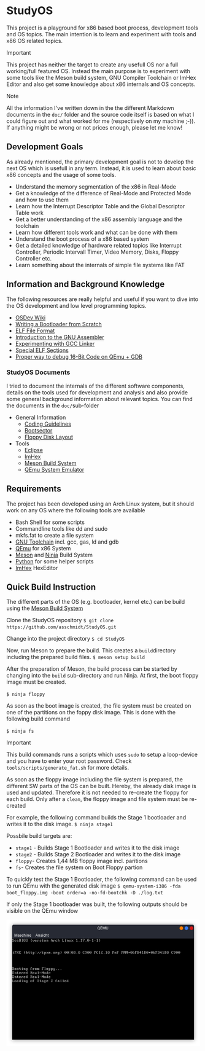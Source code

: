 # StudyOS
This project is a playground for x86 based boot process, development tools and OS topics. The main intention is to learn and experiment with tools and x86 OS related topics.

> [!IMPORTANT]
> This project has neither the target to create any usefull OS nor a full working/full featured OS. Instead the main purpose is to experiment with some tools like the Meson build system, GNU Compiler Toolchain or ImHex Editor and also get some knowledge about x86 internals and OS concepts.

> [!NOTE]
> All the information I've written down in the the different Markdown documents in the `doc/` folder and the source code itself is based on what I could figure out and what worked for me (respectively on my machine ;-)). If anything might be wrong or not prices enough, please let me know!

## Development Goals
As already mentioned, the primary development goal is not to develop the next OS which is usefull in any term. Instead, it is used to learn about basic x86 concepts and the usage of some tools.

 * Understand the memory segmentation of the x86 in Real-Mode
 * Get a knowledge of the difference of Real-Mode and Protected Mode and how to use them
 * Learn how the Interrupt Descriptor Table and the Global Descriptor Table work
 * Get a better understanding of the x86 assembly language and the toolchain
 * Learn how different tools work and what can be done with them
 * Understand the boot process of a x86 based system
 * Get a detailed knowledge of hardware related topics like Interrupt Controller, Periodic Intervall Timer, Video Memory, Disks, Floppy Controller etc.
 * Learn something about the internals of simple file systems like FAT

## Information and Background Knowledge
The following resources are really helpful and useful if you want to dive into the OS development and low level programming topics.
 * [OSDev Wiki](https://wiki.osdev.org/Expanded_Main_Page)
 * [Writing a Bootloader from Scratch](https://www.cs.cmu.edu/~410-s07/p4/p4-boot.pdf)
 * [ELF File Format](https://github.com/compilepeace/BINARY_DISSECTION_COURSE/blob/master/ELF/ELF.md)
 * [Introduction to the GNU Assembler](https://students.mimuw.edu.pl/~zbyszek/asm/arm/assembler-intro.pdf)
 * [Experimenting with GCC Linker](https://www.robopenguins.com/linker-exploration/)
 * [Special ELF Sections](https://refspecs.linuxbase.org/LSB_3.1.0/LSB-Core-generic/LSB-Core-generic/specialsections.html)
 * [Proper way to debug 16-Bit Code on QEmu + GDB](https://gist.github.com/Theldus/4e1efc07ec13fb84fa10c2f3d054dccd)

### StudyOS Documents
I tried to document the internals of the different software components, details on the tools used for development and analysis and also provide some general background information about relevant topics. You can find the documents in the `doc/`sub-folder
 * General Information
   * [Coding Guidelines](doc/development/CodingGuidelines.md)
   * [Bootsector](doc/development/Bootsector.md)
   * [Floppy Disk Layout](doc/development/Floppy_Disk.md)
 * Tools
   * [Eclipse](doc/tools/Eclipse.md)
   * [ImHex](doc/tools/ImHex.md)
   * [Meson Build System](doc/tools/Meson.md)
   * [QEmu System Emulator](doc/tools/QEmu.md)


## Requirements
The project has been developed using an Arch Linux system, but it should work on any OS where the following tools are available
 * Bash Shell for some scripts
 * Commandline tools like dd and sudo
 * mkfs.fat to create a file system
 * [GNU Toolchain](https://gcc.gnu.org/) incl. gcc, gas, ld and gdb
 * [QEmu](https://www.qemu.org/) for x86 System
 * [Meson](https://mesonbuild.com/) and [Ninja](https://ninja-build.org/) Build System
 * [Python](https://www.python.org/) for some helper scripts
 * [ImHex](https://github.com/WerWolv/ImHex) HexEditor

## Quick Build Instruction
The different parts of the OS (e.g. bootloader, kernel etc.) can be build using the [Meson Build System](https://mesonbuild.com/)

Clone the StudyOS repository
`$ git clone https://github.com/asschmidt/StudyOS.git`

Change into the project directory
`$ cd StudyOS`

Now, run Meson to prepare the build. This creates a `build`directory including the prepared build files.
`$ meson setup build`

After the preparation of Meson, the build process can be started by changing into the `build` sub-directory and run Ninja. At first, the boot floppy image must be created.

`$ ninja floppy`

As soon as the boot image is created, the file system must be created on one of the partitions on the foppy disk image. This is done with the following build command

`$ ninja fs`

> [!IMPORTANT]
> This build commands runs a scripts which uses `sudo` to setup a loop-device and you have to enter your root password. Check `tools/scripts/generate_fat.sh` for more details.

As soon as the floppy image including the file system is prepared, the different SW parts of the OS can be built. Hereby, the already disk image is used and updated. Therefore it is not needed to re-create the floppy for each build. Only after a `clean`, the floppy image and file system must be re-created

For example, the following command builds the Stage 1 bootloader and writes it to the disk image.
`$ ninja stage1`

Possbile build targets are:
 * `stage1` - Builds Stage 1 Bootloader and writes it to the disk image
 * `stage2` - Builds Stage 2 Bootloader and writes it to the disk image
 * `floppy`- Creates 1,44 MB floppy image incl. paritions
 * `fs`- Creates the file system on Boot Floppy partion

To quickly test the Stage 1 Bootloader, the following command can be used to run QEmu with the generated disk image
`$ qemu-system-i386 -fda boot_floppy.img -boot order=a -no-fd-bootchk -D ./log.txt`

If only the Stage 1 bootloader was built, the following outputs should be visible on the QEmu window

![QEmu with Stage 1 Bootloader](doc/images/QEmu_Stage1_Test.png)
